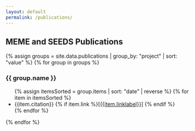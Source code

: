 ```yaml
---
layout: default
permalink: /publications/
---
```


## MEME and SEEDS Publications

{% assign groups = site.data.publications | group_by: "project" | sort: "value" %}
{% for group in groups %}
<h3>{{ group.name }}</h3><ul>
{% assign itemsSorted = group.items | sort: "date" | reverse %}
{% for item in itemsSorted %}<li>{{item.citation}}
  {% if item.link %}<a href="{{item.link}}" target="_blank">[{{item.linklabel}}]</a>
  {% endif %}
  </li>{% endfor %}
</ul>
{% endfor %}
